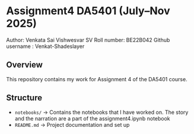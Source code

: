 # Assignment4 DA5401 (July–Nov 2025)

Author: Venkata Sai Vishwesvar SV
Roll number: BE22B042
Github username : Venkat-Shadeslayer 

## Overview
This repository contains my work for Assignment 4 of the DA5401 course.  

## Structure
- `notebooks/` → Contains the notebooks that I have worked on. The story and the narration are a part of the assignment4.ipynb notebook
- `README.md` → Project documentation and set up


